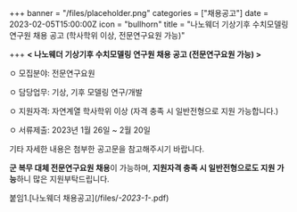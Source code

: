 +++
banner = "/files/placeholder.png"
categories = ["채용공고"]
date = 2023-02-05T15:00:00Z
icon = "bullhorn"
title = "나노웨더 기상기후 수치모델링 연구원 채용 공고 (학사학위 이상, 전문연구요원 가능)"

+++
**< 나노웨더 기상기후 수치모델링 연구원 채용 공고 (전문연구요원 가능) >**

ㅇ 모집분야: 전문연구요원

ㅇ 담당업무: 기상, 기후 모델링 연구/개발

ㅇ 지원자격: 자연계열 학사학위 이상 (자격 충족 시 일반전형으로 지원 가능합니다.)

ㅇ 서류제출: 2023년 1월 26일 \~ 2월 20일

기타 자세한 내용은 첨부한 공고문을 참고해주시기 바랍니다.

**군 복무 대체 전문연구요원 채용**이 가능하며, **지원자격 충족 시 일반전형으로도 지원 가능**하니 많은 지원부탁드립니다.

붙임1.\[나노웨더 채용공고\](/files/_-2023-1-_.pdf)